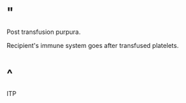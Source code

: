 # "

Post transfusion purpura.

Recipient's immune system goes after transfused platelets.

# ^

ITP
